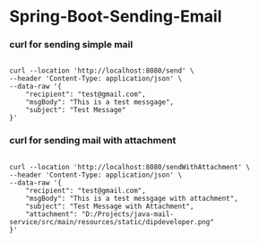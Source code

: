 # Spring-Boot-Sending-Email

### curl for sending simple mail

<code>
curl --location 'http://localhost:8080/send' \
--header 'Content-Type: application/json' \
--data-raw '{
    "recipient": "test@gmail.com",
    "msgBody": "This is a test messgage",
    "subject": "Test Message"
}'
</code>

### curl for sending mail with attachment
<code>
curl --location 'http://localhost:8080/sendWithAttachment' \
--header 'Content-Type: application/json' \
--data-raw '{
    "recipient": "test@gmail.com",
    "msgBody": "This is a test messgage with attachment",
    "subject": "Test Message with Attachment",
    "attachment": "D:/Projects/java-mail-service/src/main/resources/static/dipdeveloper.png"
}'
</code>
